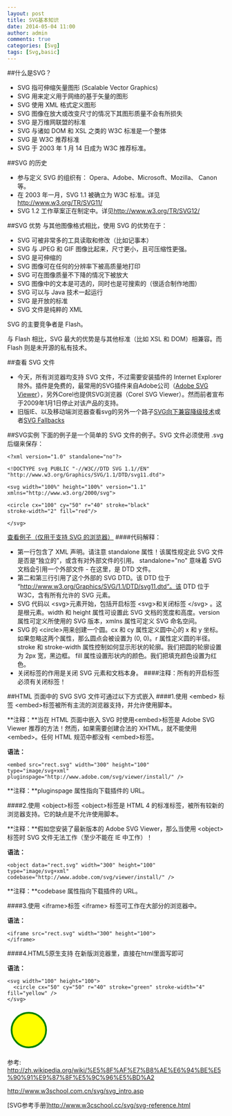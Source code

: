 ```yaml
---
layout: post
title: SVG基本知识
date: 2014-05-04 11:00
author: admin
comments: true
categories: [Svg]
tags: [Svg,basic]
---
```


##什么是SVG？
* SVG 指可伸缩矢量图形 (Scalable Vector Graphics)
* SVG 用来定义用于网络的基于矢量的图形
* SVG 使用 XML 格式定义图形
* SVG 图像在放大或改变尺寸的情况下其图形质量不会有所损失
* SVG 是万维网联盟的标准
* SVG 与诸如 DOM 和 XSL 之类的 W3C 标准是一个整体
* SVG 是 W3C 推荐标准
* SVG 于 2003 年 1 月 14 日成为 W3C 推荐标准。

##SVG 的历史
* 参与定义 SVG 的组织有：	Opera、Adobe、Microsoft、Mozilla、  Canon等。
* 在 2003 年一月，SVG 1.1 被确立为 W3C 标准。详见<http://www.w3.org/TR/SVG11/>
* SVG 1.2 工作草案正在制定中。详见<http://www.w3.org/TR/SVG12/>

##SVG 优势
与其他图像格式相比，使用 SVG 的优势在于：

* SVG 可被非常多的工具读取和修改（比如记事本）
* SVG 与 JPEG 和 GIF 图像比起来，尺寸更小，且可压缩性更强。
* SVG 是可伸缩的
* SVG 图像可在任何的分辨率下被高质量地打印
* SVG 可在图像质量不下降的情况下被放大
* SVG 图像中的文本是可选的，同时也是可搜索的（很适合制作地图）
* SVG 可以与 Java 技术一起运行
* SVG 是开放的标准
* SVG 文件是纯粹的 XML

SVG 的主要竞争者是 Flash。

与 Flash 相比，SVG 最大的优势是与其他标准（比如 XSL 和 DOM）相兼容。而 Flash 则是未开源的私有技术。

##查看 SVG 文件
* 今天，所有浏览器均支持 SVG 文件，不过需要安装插件的 Internet Explorer 除外。插件是免费的，最常用的SVG插件来自Adobe公司（[Adobe SVG Viewer](http://www.adobe.com/devnet/svg/adobe-svg-viewer-download-area.html)），另外Corel也提供SVG浏览器（Corel SVG Viewer）。然而前者宣布于2009年1月1日停止对该产品的支持。
* 旧版IE、以及移动端浏览器查看svg的另外一个路子[SVG向下兼容降级技术](http://www.zhangxinxu.com/wordpress/2013/09/svg-fallbacks/)或者[SVG Fallbacks](http://css-tricks.com/svg-fallbacks/)

##SVG实例
下面的例子是一个简单的 SVG 文件的例子。SVG 文件必须使用 .svg 后缀来保存：

	<?xml version="1.0" standalone="no"?>
	
	<!DOCTYPE svg PUBLIC "-//W3C//DTD SVG 1.1//EN" 
	"http://www.w3.org/Graphics/SVG/1.1/DTD/svg11.dtd">
	
	<svg width="100%" height="100%" version="1.1"
	xmlns="http://www.w3.org/2000/svg">
	
	<circle cx="100" cy="50" r="40" stroke="black"
	stroke-width="2" fill="red"/>
	
	</svg>
[查看例子（仅用于支持 SVG 的浏览器）](http://www.w3school.com.cn/svg/circle1.svg)
####代码解释：
* 第一行包含了 XML 声明。请注意 standalone 属性！该属性规定此 SVG 文件是否是“独立的”，或含有对外部文件的引用。
standalone="no" 意味着 SVG 文档会引用一个外部文件 - 在这里，是 DTD 文件。
* 第二和第三行引用了这个外部的 SVG DTD。该 DTD 位于 “http://www.w3.org/Graphics/SVG/1.1/DTD/svg11.dtd”。该 DTD 位于 W3C，含有所有允许的 SVG 元素。
* SVG 代码以 &lt;svg&gt;元素开始，包括开启标签 &lt;svg&gt;和关闭标签 &lt;/svg&gt; 。这是根元素。width 和 height 属性可设置此 SVG 文档的宽度和高度。version 属性可定义所使用的 SVG 版本，xmlns 属性可定义 SVG 命名空间。
* SVG 的 &lt;circle&gt;用来创建一个圆。cx 和 cy 属性定义圆中心的 x 和 y 坐标。如果忽略这两个属性，那么圆点会被设置为 (0, 0)。r 属性定义圆的半径。
stroke 和 stroke-width 属性控制如何显示形状的轮廓。我们把圆的轮廓设置为 2px 宽，黑边框。
fill 属性设置形状内的颜色。我们把填充颜色设置为红色。
* 关闭标签的作用是关闭 SVG 元素和文档本身。
####注释：所有的开启标签必须有关闭标签！

##HTML 页面中的 SVG
SVG 文件可通过以下方式嵌入
####1.使用 &lt;embed&gt; 标签
&lt;embed&gt;标签被所有主流的浏览器支持，并允许使用脚本。

**注释：**当在 HTML 页面中嵌入 SVG 时使用&lt;embed&gt;标签是 Adobe SVG Viewer 推荐的方法！然而，如果需要创建合法的 XHTML，就不能使用 &lt;embed&gt;。任何 HTML 规范中都没有 &lt;embed&gt;标签。

**语法：**

	<embed src="rect.svg" width="300" height="100" 
	type="image/svg+xml"
	pluginspage="http://www.adobe.com/svg/viewer/install/" />

**注释：**pluginspage 属性指向下载插件的 URL。

####2.使用 &lt;object&gt;标签
&lt;object&gt;标签是 HTML 4 的标准标签，被所有较新的浏览器支持。它的缺点是不允许使用脚本。

**注释：**假如您安装了最新版本的 Adobe SVG Viewer，那么当使用 &lt;object&gt;标签时 SVG 文件无法工作（至少不能在 IE 中工作）！

**语法：**

	<object data="rect.svg" width="300" height="100" 
	type="image/svg+xml"
	codebase="http://www.adobe.com/svg/viewer/install/" />

**注释：**codebase 属性指向下载插件的 URL。

####3.使用 &lt;iframe&gt;标签
&lt;iframe&gt; 标签可工作在大部分的浏览器中。

**语法：**

	<iframe src="rect.svg" width="300" height="100">
	</iframe>
####4.HTML5原生支持
在新版浏览器里，直接在html里面写即可

**语法：**

	<svg width="100" height="100">
	  <circle cx="50" cy="50" r="40" stroke="green" stroke-width="4" fill="yellow" />
	</svg>

<svg width="100" height="100">
  <circle cx="50" cy="50" r="40" stroke="green" stroke-width="4" fill="yellow" />
</svg>


参考:
<http://zh.wikipedia.org/wiki/%E5%8F%AF%E7%B8%AE%E6%94%BE%E5%90%91%E9%87%8F%E5%9C%96%E5%BD%A2>

<http://www.w3school.com.cn/svg/svg_intro.asp>

[SVG参考手册]<http://www.w3cschool.cc/svg/svg-reference.html>